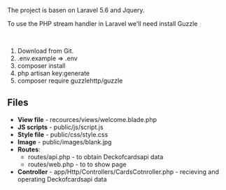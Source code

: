 <p>The project is basen on Laravel 5.6 and Jquery.</p>
<p>To use the PHP stream handler in Laravel we'll need install Guzzle</p>
<br/>
<ol>
  <li>Download from Git.</li>
  <li>.env.example => .env</li>
  <li>composer install</li>
  <li>php artisan key:generate</li>
  <li>composer require guzzlehttp/guzzle</li>
</ol>

<h2>Files</h2>
<ul>
  <li><b>View file</b> - recources/views/welcome.blade.php</li>
  <li><b>JS scripts</b> - public/js/script.js</li>
  <li><b>Style file</b> - public/css/style.css</li>
  <li><b>Image</b> - public/images/blank.jpg</li>
  <li><b>Routes</b>: <br/>
    <ul>
      <li>routes/api.php - to obtain Deckofcardsapi data</li>
      <li>routes/web.php - to to show page</li>
   </ul>
  <li><b>Controller</b> - app/Http/Controllers/CardsCotnroller.php - recieving and operating Deckofcardsapi data</li>
</ul>
